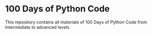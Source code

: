 # 100 Days of Python Code
This repository contains all materials of 100 Days of Python Code from Intermediate to advanced levels
